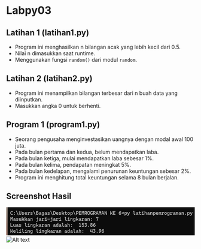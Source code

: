 # Labpy03

## Latihan 1 (latihan1.py)
- Program ini menghasilkan n bilangan acak yang lebih kecil dari 0.5.
- Nilai n dimasukkan saat runtime.
- Menggunakan fungsi `random()` dari modul `random`.

## Latihan 2 (latihan2.py)
- Program ini menampilkan bilangan terbesar dari n buah data yang diinputkan.
- Masukkan angka 0 untuk berhenti.

## Program 1 (program1.py)
- Seorang pengusaha menginvestasikan uangnya dengan modal awal 100 juta.
- Pada bulan pertama dan kedua, belum mendapatkan laba.
- Pada bulan ketiga, mulai mendapatkan laba sebesar 1%.
- Pada bulan kelima, pendapatan meningkat 5%.
- Pada bulan kedelapan, mengalami penurunan keuntungan sebesar 2%.
- Program ini menghitung total keuntungan selama 8 bulan berjalan.

## Screenshot Hasil
![Alt text](image.png)
![Alt text](image1.png)

